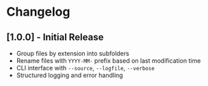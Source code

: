 # Changelog

## [1.0.0] - Initial Release
- Group files by extension into subfolders
- Rename files with `YYYY-MM-` prefix based on last modification time
- CLI interface with `--source`, `--logfile`, `--verbose`
- Structured logging and error handling
